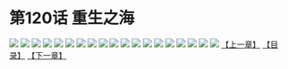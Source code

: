 # 第120话 重生之海
![](https://s2.baozimh.com/scomic/sanyanxiaotianlu-samanhua/0/119-sokl/1.jpg)
![](https://s2.baozimh.com/scomic/sanyanxiaotianlu-samanhua/0/119-sokl/2.jpg)
![](https://s2.baozimh.com/scomic/sanyanxiaotianlu-samanhua/0/119-sokl/3.jpg)
![](https://s2.baozimh.com/scomic/sanyanxiaotianlu-samanhua/0/119-sokl/4.jpg)
![](https://s2.baozimh.com/scomic/sanyanxiaotianlu-samanhua/0/119-sokl/5.jpg)
![](https://s2.baozimh.com/scomic/sanyanxiaotianlu-samanhua/0/119-sokl/6.jpg)
![](https://s2.baozimh.com/scomic/sanyanxiaotianlu-samanhua/0/119-sokl/7.jpg)
![](https://s2.baozimh.com/scomic/sanyanxiaotianlu-samanhua/0/119-sokl/8.jpg)
![](https://s2.baozimh.com/scomic/sanyanxiaotianlu-samanhua/0/119-sokl/9.jpg)
![](https://s2.baozimh.com/scomic/sanyanxiaotianlu-samanhua/0/119-sokl/10.jpg)
![](https://s2.baozimh.com/scomic/sanyanxiaotianlu-samanhua/0/119-sokl/11.jpg)
![](https://s2.baozimh.com/scomic/sanyanxiaotianlu-samanhua/0/119-sokl/12.jpg)
![](https://s2.baozimh.com/scomic/sanyanxiaotianlu-samanhua/0/119-sokl/13.jpg)
![](https://s2.baozimh.com/scomic/sanyanxiaotianlu-samanhua/0/119-sokl/14.jpg)
![](https://s2.baozimh.com/scomic/sanyanxiaotianlu-samanhua/0/119-sokl/15.jpg)
![](https://s2.baozimh.com/scomic/sanyanxiaotianlu-samanhua/0/119-sokl/16.jpg)
![](https://s2.baozimh.com/scomic/sanyanxiaotianlu-samanhua/0/119-sokl/17.jpg)
![](https://s2.baozimh.com/scomic/sanyanxiaotianlu-samanhua/0/119-sokl/18.jpg)
![](https://s2.baozimh.com/scomic/sanyanxiaotianlu-samanhua/0/119-sokl/19.jpg)
[【上一章】](./119.md)
[【目录】](./README.md)
[【下一章】](./121.md)
